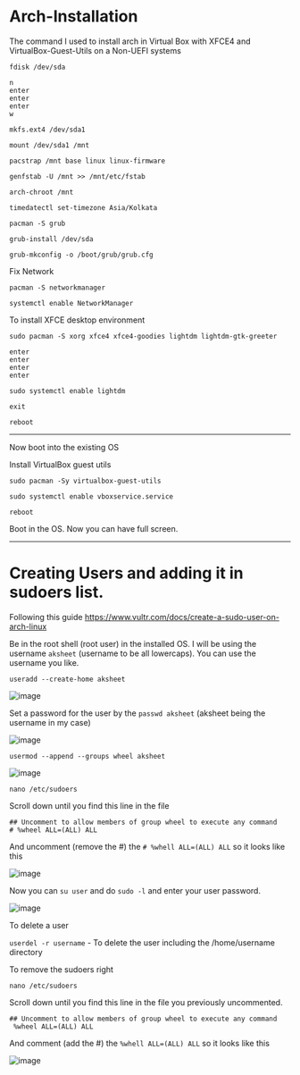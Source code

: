 # Arch-Installation

The command I used to install arch in Virtual Box with XFCE4 and VirtualBox-Guest-Utils on a Non-UEFI systems



`fdisk /dev/sda`

	n
	enter 
	enter
	enter 
	w


`mkfs.ext4 /dev/sda1`

`mount /dev/sda1 /mnt`


`pacstrap /mnt base linux linux-firmware`

`genfstab -U /mnt >> /mnt/etc/fstab`

`arch-chroot /mnt`

`timedatectl set-timezone Asia/Kolkata`


`pacman -S grub`

`grub-install /dev/sda`

`grub-mkconfig -o /boot/grub/grub.cfg`

Fix Network

`pacman -S networkmanager`

`systemctl enable NetworkManager`

To install XFCE desktop environment

`sudo pacman -S xorg xfce4 xfce4-goodies lightdm lightdm-gtk-greeter`

	enter 
	enter
	enter
	enter
  
`sudo systemctl enable lightdm`

`exit`

`reboot`

---

Now boot into the existing OS

Install VirtualBox guest utils

`sudo pacman -Sy virtualbox-guest-utils`

`sudo systemctl enable vboxservice.service`

`reboot`

Boot in the OS. Now you can have full screen.

---

# Creating Users and adding it in sudoers list.

Following this guide https://www.vultr.com/docs/create-a-sudo-user-on-arch-linux

Be in the root shell (root user) in the installed OS. I will be using the username `aksheet` (username to be all lowercaps). You can use the username you like.

`useradd --create-home aksheet`

![image](https://user-images.githubusercontent.com/71016915/127640975-11319040-676c-4a39-97d6-6d7fa0598759.png)

Set a password for the user by the `passwd aksheet` (aksheet being the username in my case)

![image](https://user-images.githubusercontent.com/71016915/127641805-c49b9de8-d78c-452b-83ab-b3d05c6409f3.png)

`usermod --append --groups wheel aksheet`

![image](https://user-images.githubusercontent.com/71016915/127641165-f3f3e011-75cf-41de-94d0-0121ebb5ea28.png)

`nano /etc/sudoers` 

Scroll down until you find this line in the file
```
## Uncomment to allow members of group wheel to execute any command
# %wheel ALL=(ALL) ALL
```
And uncomment (remove the #) the `# %whell ALL=(ALL) ALL` so it looks like this

![image](https://user-images.githubusercontent.com/71016915/127641615-a74f2bca-cd26-488f-8bd5-a632d626f166.png)

Now you can `su user` and do `sudo -l` and enter your user password.

![image](https://user-images.githubusercontent.com/71016915/127642067-d3ecebd6-0675-4e08-b7f0-32c71d7bbe5d.png)

To delete a user

`userdel -r username` - To delete the user including the /home/username directory

To remove the sudoers right

`nano /etc/sudoers` 

Scroll down until you find this line in the file you previously uncommented.

```
## Uncomment to allow members of group wheel to execute any command
 %wheel ALL=(ALL) ALL
```

And comment (add the #) the `%whell ALL=(ALL) ALL` so it looks like this

![image](https://user-images.githubusercontent.com/71016915/127642291-acefcf23-d6ef-46ff-a016-ae57398aff54.png)
